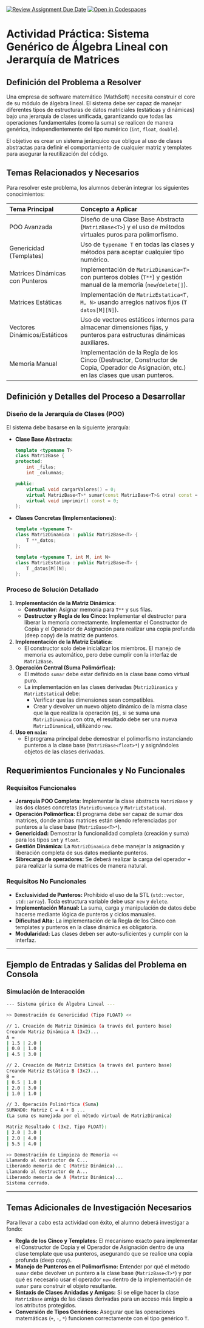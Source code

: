 [![Review Assignment Due Date](https://classroom.github.com/assets/deadline-readme-button-22041afd0340ce965d47ae6ef1cefeee28c7c493a6346c4f15d667ab976d596c.svg)](https://classroom.github.com/a/s4DYBMK-)
[![Open in Codespaces](https://classroom.github.com/assets/launch-codespace-2972f46106e565e64193e422d61a12cf1da4916b45550586e14ef0a7c637dd04.svg)](https://classroom.github.com/open-in-codespaces?assignment_repo_id=21149587)
# Actividad Práctica: Sistema Genérico de Álgebra Lineal con Jerarquía de Matrices

## Definición del Problema a Resolver

Una empresa de software matemático (MathSoft) necesita construir el core de su módulo de álgebra lineal. El sistema debe ser capaz de manejar diferentes tipos de estructuras de datos matriciales (estáticas y dinámicas) bajo una jerarquía de clases unificada, garantizando que todas las operaciones fundamentales (como la suma) se realicen de manera genérica, independientemente del tipo numérico (`int`, `float`, `double`).

El objetivo es crear un sistema jerárquico que obligue al uso de clases abstractas para definir el comportamiento de cualquier matriz y templates para asegurar la reutilización del código.

## Temas Relacionados y Necesarios

Para resolver este problema, los alumnos deberán integrar los siguientes conocimientos:

| Tema Principal                         | Concepto a Aplicar                                                                                                                                                                                                                                                             |
| :------------------------------------- | :----------------------------------------------------------------------------------------------------------------------------------------------------------------------------------------------------------------------------------------------------------------------------- |
| POO Avanzada                           | Diseño de una Clase Base Abstracta (`MatrizBase<T>`) y el uso de métodos virtuales puros para polimorfismo.                                                                                                                                                                   |
| Genericidad (Templates)                | Uso de `typename T` en todas las clases y métodos para aceptar cualquier tipo numérico.                                                                                                                                                                                        |
| Matrices Dinámicas con Punteros        | Implementación de `MatrizDinamica<T>` con punteros dobles (`T**`) y gestión manual de la memoria (`new`/`delete[]`).                                                                                                                                                         |
| Matrices Estáticas                     | Implementación de `MatrizEstatica<T, M, N>` usando arreglos nativos fijos (`T datos[M][N]`).                                                                                                                                                                                |
| Vectores Dinámicos/Estáticos           | Uso de vectores estáticos internos para almacenar dimensiones fijas, y punteros para estructuras dinámicas auxiliares.                                                                                                                                                       |
| Memoria Manual                         | Implementación de la Regla de los Cinco (Destructor, Constructor de Copia, Operador de Asignación, etc.) en las clases que usan punteros.                                                                                                                                   |

## Definición y Detalles del Proceso a Desarrollar

### Diseño de la Jerarquía de Clases (POO)

El sistema debe basarse en la siguiente jerarquía:

* **Clase Base Abstracta:**

    ```c++
    template <typename T>
    class MatrizBase {
    protected:
        int _filas;
        int _columnas;

    public:
        virtual void cargarValores() = 0;
        virtual MatrizBase<T>* sumar(const MatrizBase<T>& otra) const = 0;
        virtual void imprimir() const = 0;
    };
    ```

* **Clases Concretas (Implementaciones):**

    ```c++
    template <typename T>
    class MatrizDinamica : public MatrizBase<T> {
        T **_datos;
    };

    template <typename T, int M, int N>
    class MatrizEstatica : public MatrizBase<T> {
        T _datos[M][N];
    };
    ```

### Proceso de Solución Detallado

1. **Implementación de la Matriz Dinámica:**
    * **Constructor:** Asignar memoria para `T**` y sus filas.
    * **Destructor y Regla de los Cinco:** Implementar el destructor para liberar la memoria correctamente. Implementar el Constructor de Copia y el Operador de Asignación para realizar una copia profunda (deep copy) de la matriz de punteros.
2. **Implementación de la Matriz Estática:**
    * El constructor solo debe inicializar los miembros. El manejo de memoria es automático, pero debe cumplir con la interfaz de `MatrizBase`.
3. **Operación Central (Suma Polimórfica):**
    * El método `sumar` debe estar definido en la clase base como virtual puro.
    * La implementación en las clases derivadas (`MatrizDinamica` y `MatrizEstatica`) debe:
        * Verificar que las dimensiones sean compatibles.
        * Crear y devolver un nuevo objeto dinámico de la misma clase que la que realiza la operación (ej., si se suma una `MatrizDinamica` con otra, el resultado debe ser una nueva `MatrizDinamica`), utilizando `new`.
4. **Uso en `main`:**
    * El programa principal debe demostrar el polimorfismo instanciando punteros a la clase base (`MatrizBase<float>*`) y asignándoles objetos de las clases derivadas.

## Requerimientos Funcionales y No Funcionales

### Requisitos Funcionales

* **Jerarquía POO Completa:** Implementar la clase abstracta `MatrizBase` y las dos clases concretas (`MatrizDinamica` y `MatrizEstatica`).
* **Operación Polimórfica:** El programa debe ser capaz de sumar dos matrices, donde ambas matrices están siendo referenciadas por punteros a la clase base (`MatrizBase<T>*`).
* **Genericidad:** Demostrar la funcionalidad completa (creación y suma) para los tipos `int` y `float`.
* **Gestión Dinámica:** La `MatrizDinamica` debe manejar la asignación y liberación completa de sus datos mediante punteros.
* **Sibrecarga de operadores**: Se deberá realizar la carga del operador `+` para realizar la suma de matrices de manera natural.

### Requisitos No Funcionales

* **Exclusividad de Punteros:** Prohibido el uso de la STL (`std::vector`, `std::array`). Toda estructura variable debe usar `new` y `delete`.
* **Implementación Manual:** La suma, carga y manipulación de datos debe hacerse mediante lógica de punteros y ciclos manuales.
* **Dificultad Alta:** La implementación de la Regla de los Cinco con templates y punteros en la clase dinámica es obligatoria.
* **Modularidad:** Las clases deben ser auto-suficientes y cumplir con la interfaz.

---

## Ejemplo de Entradas y Salidas del Problema en Consola

### Simulación de Interacción

```Bash
--- Sistema gérico de Álgebra Lineal ---

>> Demostración de Genericidad (Tipo FLOAT) <<

// 1. Creación de Matriz Dinámica (a través del puntero base)
Creando Matriz Dinámica A (3x2)...
A =
| 1.5 | 2.0 |
| 0.0 | 1.0 |
| 4.5 | 3.0 |

// 2. Creación de Matriz Estática (a través del puntero base)
Creando Matriz Estática B (3x2)...
B =
| 0.5 | 1.0 |
| 2.0 | 3.0 |
| 1.0 | 1.0 |

// 3. Operación Polimórfica (Suma)
SUMANDO: Matriz C = A + B ...
(La suma es manejada por el método virtual de MatrizDinamica)

Matriz Resultado C (3x2, Tipo FLOAT):
| 2.0 | 3.0 |
| 2.0 | 4.0 |
| 5.5 | 4.0 |

>> Demostración de Limpieza de Memoria <<
Llamando al destructor de C...
Liberando memoria de C (Matriz Dinámica)...
Llamando al destructor de A...
Liberando memoria de A (Matriz Dinámica)...
Sistema cerrado.
```
---

## Temas Adicionales de Investigación Necesarios

Para llevar a cabo esta actividad con éxito, el alumno deberá investigar a fondo:

*   **Regla de los Cinco y Templates:** El mecanismo exacto para implementar el Constructor de Copia y el Operador de Asignación dentro de una clase template que usa punteros, asegurando que se realice una copia profunda (deep copy).
*   **Manejo de Punteros en el Polimorfismo:** Entender por qué el método `sumar` debe devolver un puntero a la clase base (`MatrizBase<T>*`) y por qué es necesario usar el operador `new` dentro de la implementación de `sumar` para construir el objeto resultante.
*   **Sintaxis de Clases Anidadas y Amigas:** Si se elige hacer la clase `MatrizBase` amiga de las clases derivadas para un acceso más limpio a los atributos protegidos.
*   **Conversión de Tipos Genéricos:** Asegurar que las operaciones matemáticas (`+`, `-`, `*`) funcionen correctamente con el tipo genérico `T`.

